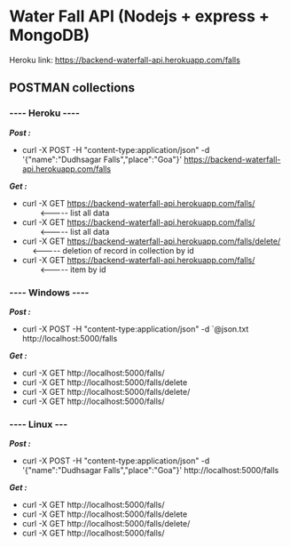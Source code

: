 # Water Fall API (Nodejs + express + MongoDB)

Heroku link: https://backend-waterfall-api.herokuapp.com/falls

## POSTMAN collections

### ---- Heroku ----
***Post :***
 - curl -X POST -H "content-type:application/json" -d '{"name":"Dudhsagar Falls","place":"Goa"}' https://backend-waterfall-api.herokuapp.com/falls

***Get :***
- curl -X GET https://backend-waterfall-api.herokuapp.com/falls/ &emsp;&emsp; &emsp;&emsp;            <----- list all data
- curl -X GET https://backend-waterfall-api.herokuapp.com/falls/ &emsp;&emsp; &emsp;&emsp;            <----- list all data
- curl -X GET https://backend-waterfall-api.herokuapp.com/falls/delete/<id> &emsp; <----- deletion of record in collection by id
- curl -X GET https://backend-waterfall-api.herokuapp.com/falls/<id>  &emsp;&emsp; &emsp;&emsp;      <----- item by id

### ---- Windows ----
***Post :***
- curl -X POST -H "content-type:application/json" -d `@json.txt http://localhost:5000/falls

***Get :***
- curl -X GET http://localhost:5000/falls/
- curl -X GET http://localhost:5000/falls/delete
- curl -X GET http://localhost:5000/falls/delete/<id>
- curl -X GET http://localhost:5000/falls/<id>

### ---- Linux ---
***Post :***
- curl -X POST -H "content-type:application/json" -d '{"name":"Dudhsagar Falls","place":"Goa"}' http://localhost:5000/falls

***Get :***
- curl -X GET http://localhost:5000/falls/
- curl -X GET http://localhost:5000/falls/delete
- curl -X GET http://localhost:5000/falls/delete/<id>
- curl -X GET http://localhost:5000/falls/<id>
